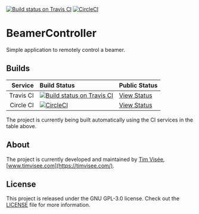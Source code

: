 [![Build status on Travis CI](https://travis-ci.org/timvisee/beamer-controller.svg?branch=master)](https://travis-ci.org/timvisee/beamer-controller)
[![CircleCI](https://img.shields.io/circleci/project/github/timvisee/beamer-controller.svg)](https://circleci.com/gh/timvisee/beamer-controller)

# BeamerController
Simple application to remotely control a beamer.

## Builds
|Service|Build Status|Public Status|
|---:|:---|:---|
|Travis CI|[![Build status on Travis CI](https://travis-ci.org/timvisee/beamer-controller.svg?branch=master)](https://travis-ci.org/timvisee/beamer-controller)|[View Status](https://travis-ci.org/timvisee/beamer-controller)|
|Circle CI|[![CircleCI](https://img.shields.io/circleci/project/github/timvisee/beamer-controller.svg)](https://circleci.com/gh/timvisee/beamer-controller)|[View Status](https://circleci.com/gh/timvisee/beamer-controller)|
The project is currently being built automatically using the CI services in the table above.

## About
The project is currently developed and maintained by [Tim Visée](https://github.com/timvisee/), [www.timvisee.com](https://timvisee.com/).

## License
This project is released under the GNU GPL-3.0 license. Check out the [LICENSE](LICENSE) file for more information.
